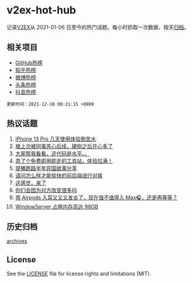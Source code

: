 # v2ex-hot-hub

 记录[V2EX](https://www.v2ex.com/)从 2021-01-06 日至今的热门话题。每小时抓取一次数据，按天[归档](archives)。
 
 ## 相关项目

- [GitHub热榜](https://github.com/snaildev/github-hot-hub)
- [知乎热榜](https://github.com/snaildev/zhihu-hot-hub)
- [微博热榜](https://github.com/snaildev/weibo-hot-hub)
- [头条热榜](https://github.com/snaildev/toutiao-hot-hub)
- [抖音热榜](https://github.com/snaildev/douyin-hot-hub)


 `更新时间：2021-12-10 08:21:15 +0800`

## 热议话题

1. [iPhone 13 Pro 几天使用体验倒苦水](https://www.v2ex.com/t/821098)
1. [接上次被同事恶心后续，硬刚之后开心多了](https://www.v2ex.com/t/821072)
1. [大家帮我看看，这代码是水平。。](https://www.v2ex.com/t/821118)
1. [弄了个免费即用即走的工具站，体验拉满！](https://www.v2ex.com/t/821078)
1. [提桶跑路半年异国故事分享](https://www.v2ex.com/t/821216)
1. [请问怎么样才能愉快的前后端进行对接](https://www.v2ex.com/t/821032)
1. [这感觉，来了](https://www.v2ex.com/t/821138)
1. [你们会因为对方改变很多吗](https://www.v2ex.com/t/821076)
1. [带 Airpods 入耳又又又发炎了，现在值不值得入 Max🎧，还是再等等？](https://www.v2ex.com/t/821082)
1. [WindowServer 占用内存高达 98GB](https://www.v2ex.com/t/821049)

## 历史归档

[archives](archives)

## License

See the [LICENSE](LICENSE) file for license rights and limitations (MIT).
